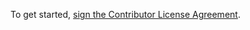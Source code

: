 To get started, <a href="https://www.clahub.com/agreements/aymara/lima">sign the Contributor License Agreement</a>. 

